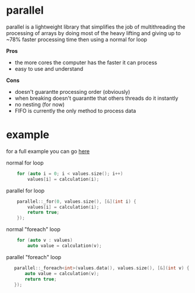 # parallel
parallel is a lightweight library that simplifies the job of multithreading the processing of arrays by doing most of the heavy lifting and giving up to ~78% faster processing time then using a normal for loop

__Pros__

- the more cores the computer has the faster it can process
- easy to use and understand

__Cons__

- doesn't guarantte processing order (obviously)
- when breaking doesn't guarantte that others threads do it instantly
- no nesting (for now)
- FIFO is currently the only method to process data

# example
for a full example you can go [here](test/test.cpp)

normal for loop
```c++
    for (auto i = 0; i < values.size(); i++)
        values[i] = calculation(i);
```

parallel for loop
```c++
    parallel::_for(0, values.size(), [&](int i) {
        values[i] = calculation(i);
        return true;
    });
```

normal "foreach" loop
```c++
    for (auto v : values)
        auto value = calculation(v);
 ```
 
 parallel "foreach" loop
 ```c++
    parallel::_foreach<int>(values.data(), values.size(), [&](int v) {
        auto value = calculation(v);
        return true;
    });
```
